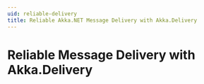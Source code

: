 ```yaml
---
uid: reliable-delivery
title: Reliable Akka.NET Message Delivery with Akka.Delivery
---
```


# Reliable Message Delivery with Akka.Delivery

